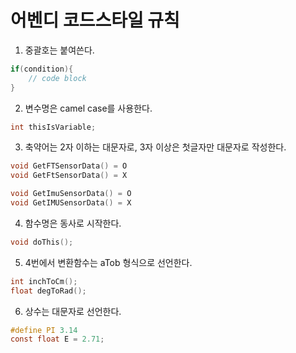 **어벤디 코드스타일 규칙**
============================

1. 중괄호는 붙여쓴다.
```c
if(condition){
    // code block
}
```

2. 변수명은 camel case를 사용한다.
```c
int thisIsVariable;
```

3. 축약어는 2자 이하는 대문자로, 3자 이상은 첫글자만 대문자로 작성한다.
```c
void GetFTSensorData() = O
void GetFtSensorData() = X

void GetImuSensorData() = O
void GetIMUSensorData() = X
```

4. 함수명은 동사로 시작한다.
```c
void doThis();
```

5. 4번에서 변환함수는 aTob 형식으로 선언한다.
```c
int inchToCm();
float degToRad();
```

6. 상수는 대문자로 선언한다.
```c
#define PI 3.14
const float E = 2.71;
```
